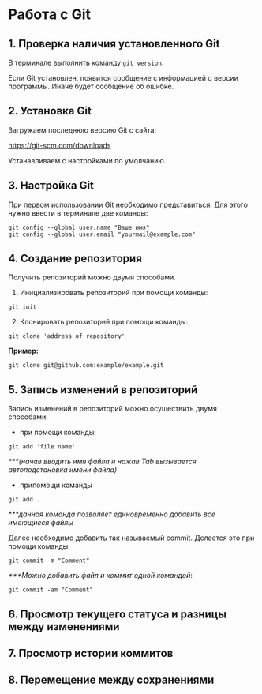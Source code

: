 # Работа с Git

## 1. Проверка наличия установленного Git
В терминале выполнить команду `git version`.

Если Git установлен, появится сообщение с 
информацией о версии программы. 
Иначе будет сообщение об ошибке.

## 2. Установка Git

Загружаем последнюю версию Git с сайта:

https://git-scm.com/downloads

Устанавливаем с настройками по умолчанию.

## 3. Настройка Git

При первом использовании Git необходимо
представиться. Для этого нужно ввести в
терминале две команды:
```
git config --global user.name "Ваше имя"
git config --global user.email "yourmail@example.com"
```

## 4. Создание репозитория

Получить репозиторий можно двумя способами.

1. Инициализировать репозиторий при помощи команды:
```
git init
```
2. Клонировать репозиторий при помощи команды:
```
git clone 'address of repository'
```
**Пример:**
```
git clone git@github.com:example/example.git
```
## 5. Запись изменений в репозиторий

Запись изменений в репозиторий можно осуществить 
двумя способами:
* при помощи команды:
```
git add 'file name' 
```

_***(начав вводить имя файла и нажав Tab
вызывается автоподстановка имени файла)_

* припомощи команды
```
git add .
```

_***данная команда позволяет единовременно добавить все имеющиеся файлы_

Далее необходимо добавить так называемый commit.
Делается это при помощи команды:
```
git commit -m "Comment"
```

_***Можно добавить файл и коммит одной командой_:
```
git commit -am "Comment"
```

## 6. Просмотр текущего статуса и разницы между изменениями



## 7. Просмотр истории коммитов



## 8. Перемещение между сохранениями